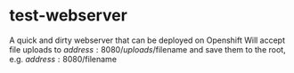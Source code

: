 # test-webserver
A quick and dirty webserver that can be deployed on Openshift
Will accept file uploads to $address:8080/uploads/$filename and save them to the root, e.g. $address:8080/$filename
